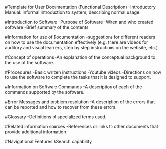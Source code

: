 #Template for User Documentation (Functional Description)
-Introductory Manual: informal introduction to system, describing normal usage


#Introduction to Software
-Purpose of Software
-When and who created software
-Brief summary of the contents

#Information for use of Documentation
-suggestions for different readers on how to use the documentation effectively
(e.g. there are videos for auditory and visual learners, step by step instructions on  the website, etc.)

#Concept of operations
-An explanation of the conceptual background to the use of the software. 

#Procedures
-Basic written instructions
-Youtube videos
-Directions on how to use the software to complete the tasks that it is designed to support.

#Information on Software Commands
-A description of each of the commands supported by the software. 


#Error Messages and problem resolution
-A description of the errors that can be reported and how to recover from these errors. 


#Glossary
-Definitions of specialized terms used. 


#Related information sources
-References or links to other documents that provide additional information

#Navigational Features &Search capability

